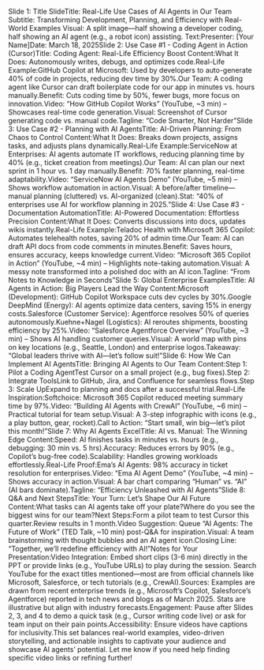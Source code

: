 Slide 1: Title SlideTitle: Real-Life Use Cases of AI Agents in Our Team
Subtitle: Transforming Development, Planning, and Efficiency with Real-World Examples
Visual: A split image—half showing a developer coding, half showing an AI agent (e.g., a robot icon) assisting.
Text:Presenter: [Your Name]Date: March 18, 2025Slide 2: Use Case #1 - Coding Agent in Action (Cursor)Title: Coding Agent: Real-Life Efficiency Boost
Content:What It Does: Autonomously writes, debugs, and optimizes code.Real-Life Example:GitHub Copilot at Microsoft: Used by developers to auto-generate 40% of code in projects, reducing dev time by 30%.Our Team: A coding agent like Cursor can draft boilerplate code for our app in minutes vs. hours manually.Benefit: Cuts coding time by 50%, fewer bugs, more focus on innovation.Video: “How GitHub Copilot Works” (YouTube, ~3 min) – Showcases real-time code generation.Visual: Screenshot of Cursor generating code vs. manual code.Tagline: “Code Smarter, Not Harder”Slide 3: Use Case #2 - Planning with AI AgentsTitle: AI-Driven Planning: From Chaos to Control
Content:What It Does: Breaks down projects, assigns tasks, and adjusts plans dynamically.Real-Life Example:ServiceNow at Enterprises: AI agents automate IT workflows, reducing planning time by 40% (e.g., ticket creation from meetings).Our Team: AI can plan our next sprint in 1 hour vs. 1 day manually.Benefit: 70% faster planning, real-time adaptability.Video: “ServiceNow AI Agents Demo” (YouTube, ~5 min) – Shows workflow automation in action.Visual: A before/after timeline—manual planning (cluttered) vs. AI-organized (clean).Stat: “40% of enterprises use AI for workflow planning in 2025.”Slide 4: Use Case #3 - Documentation AutomationTitle: AI-Powered Documentation: Effortless Precision
Content:What It Does: Converts discussions into docs, updates wikis instantly.Real-Life Example:Teladoc Health with Microsoft 365 Copilot: Automates telehealth notes, saving 20% of admin time.Our Team: AI can draft API docs from code comments in minutes.Benefit: Saves hours, ensures accuracy, keeps knowledge current.Video: “Microsoft 365 Copilot in Action” (YouTube, ~4 min) – Highlights note-taking automation.Visual: A messy note transformed into a polished doc with an AI icon.Tagline: “From Notes to Knowledge in Seconds”Slide 5: Global Enterprise ExamplesTitle: AI Agents in Action: Big Players Lead the Way
Content:Microsoft (Development): GitHub Copilot Workspace cuts dev cycles by 30%.Google DeepMind (Energy): AI agents optimize data centers, saving 15% in energy costs.Salesforce (Customer Service): Agentforce resolves 50% of queries autonomously.Kuehne+Nagel (Logistics): AI reroutes shipments, boosting efficiency by 25%.Video: “Salesforce Agentforce Overview” (YouTube, ~3 min) – Shows AI handling customer queries.Visual: A world map with pins on key locations (e.g., Seattle, London) and enterprise logos.Takeaway: “Global leaders thrive with AI—let’s follow suit!”Slide 6: How We Can Implement AI AgentsTitle: Bringing AI Agents to Our Team
Content:Step 1: Pilot a Coding AgentTest Cursor on a small project (e.g., bug fixes).Step 2: Integrate ToolsLink to GitHub, Jira, and Confluence for seamless flows.Step 3: Scale UpExpand to planning and docs after a successful trial.Real-Life Inspiration:Softchoice: Microsoft 365 Copilot reduced meeting summary time by 97%.Video: “Building AI Agents with CrewAI” (YouTube, ~6 min) – Practical tutorial for team setup.Visual: A 3-step infographic with icons (e.g., a play button, gear, rocket).Call to Action: “Start small, win big—let’s pilot this month!”Slide 7: Why AI Agents ExcelTitle: AI vs. Manual: The Winning Edge
Content:Speed: AI finishes tasks in minutes vs. hours (e.g., debugging: 30 min vs. 5 hrs).Accuracy: Reduces errors by 90% (e.g., Copilot’s bug-free code).Scalability: Handles growing workloads effortlessly.Real-Life Proof:Ema’s AI Agents: 98% accuracy in ticket resolution for enterprises.Video: “Ema AI Agent Demo” (YouTube, ~4 min) – Shows accuracy in action.Visual: A bar chart comparing “Human” vs. “AI” (AI bars dominate).Tagline: “Efficiency Unleashed with AI Agents”Slide 8: Q&A and Next StepsTitle: Your Turn: Let’s Shape Our AI Future
Content:What tasks can AI agents take off your plate?Where do you see the biggest wins for our team?Next Steps:Form a pilot team to test Cursor this quarter.Review results in 1 month.Video Suggestion: Queue “AI Agents: The Future of Work” (TED Talk, ~10 min) post-Q&A for inspiration.Visual: A team brainstorming with thought bubbles and an AI agent icon.Closing Line: “Together, we’ll redefine efficiency with AI!”Notes for Your Presentation:Video Integration: Embed short clips (3-6 min) directly in the PPT or provide links (e.g., YouTube URLs) to play during the session. Search YouTube for the exact titles mentioned—most are from official channels like Microsoft, Salesforce, or tech tutorials (e.g., CrewAI).Sources: Examples are drawn from recent enterprise trends (e.g., Microsoft’s Copilot, Salesforce’s Agentforce) reported in tech news and blogs as of March 2025. Stats are illustrative but align with industry forecasts.Engagement: Pause after Slides 2, 3, and 4 to demo a quick task (e.g., Cursor writing code live) or ask for team input on their pain points.Accessibility: Ensure videos have captions for inclusivity.This set balances real-world examples, video-driven storytelling, and actionable insights to captivate your audience and showcase AI agents’ potential. Let me know if you need help finding specific video links or refining further!





